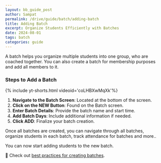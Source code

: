 ```yaml
---
layout: bb_guide_post
author: Sampat
permalink: /drive/guide/batch/adding-batch
title: Adding Batch
excerpt: Organize Students Efficiently with Batches
date: 2024-08-01
tags: batch
categories: guide
---
```

A batch helps you organize multiple students into one group, who are coached together. You can also create a batch for membership purposes and add all members to it.

### Steps to Add a Batch

{% include yt-shorts.html videoid='coLHBXwMqXk'%}


1. **Navigate to the Batch Screen**: Located at the bottom of the screen.
2. **Click on the NEW Button**: Found on the Batch screen.
3. **Enter Batch Details**: Provide the batch name and start time.
4. **Add Batch Days**: Include additional information if needed.
5. **Click ADD**: Finalize your batch creation.

Once all batches are created, you can navigate through all batches, organize students in each batch, track attendance for batches and more.. 

You can now start adding students to the new batch.

:dart: Check out [best practices for creating batches](/drive/guide/batch/best-practice).
